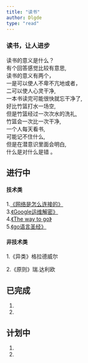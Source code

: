 ```yaml
---
title: "读书"
author: Dlgde
type: "read"
---
```

### 读书，让人进步
读书的意义是什么？  
有个回答感觉比较有意思,  
读书的意义有两个，  
一是可以使人不卑不亢地或者，  
二可以使人心灵干净,  
一本书读完可能很快就忘干净了,  
好比竹篮打水一场空,  
但是竹篮经过一次次水的洗礼,  
竹篮会一次比一次干净,  
一个人每天看书,  
可能记不住什么,  
但是在潜意识里面会明白,  
什么是对什么是错 。
## 进行中

#### 技术类

  1.[《网络是怎么连接的》](https://book.douban.com/subject/26941639/)  
  3.[《Google运维解密》](https://book.douban.com/subject/26875239/)  
  4.[《The way to go》](https://github.com/Dlgde/the-way-to-go_ZH_CN/blob/master/eBook/directory.md)  
  5.[《go语言圣经》](https://books.studygolang.com/gopl-zh/index.html)  


#### 非技术类

  1.《异类》格拉德威尔

  2.《原则》瑞.达利欧

## 已完成

  1.  
  2.  

## 计划中

  1.  
  2.  